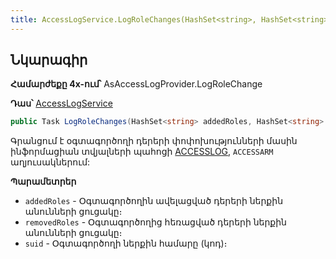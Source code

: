 ```yaml
---
title: AccessLogService.LogRoleChanges(HashSet<string>, HashSet<string>, short) մեթոդ
---
```


## Նկարագիր

**Համարժեքը 4x-ում՝** AsAccessLogProvider.LogRoleChange

**Դաս՝** [AccessLogService](../AccessLogService.md)

```c#
public Task LogRoleChanges(HashSet<string> addedRoles, HashSet<string> removedRoles, short suid)
```

Գրանցում է օգտագործողի դերերի փոփոխությունների մասին ինֆորմացիան տվյալների պահոցի [ACCESSLOG](https://armsoft.github.io/as4x-docs/HTM/ProgrGuide/Database/AccessLog.html), `ACCESSARM` աղյուսակներում:

**Պարամետրեր**

* `addedRoles` - Օգտագործողին ավելացված դերերի ներքին անունների ցուցակը։
* `removedRoles` - Օգտագործողից հեռացված դերերի ներքին անունների ցուցակը։
* `suid` - Օգտագործողի ներքին համարը (կոդ)։
